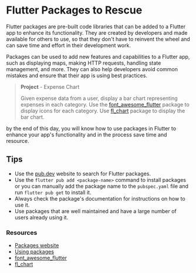 # Flutter Packages to Rescue

Flutter packages are pre-built code libraries that can be added to a Flutter app to enhance its functionality. They are created by developers and made available for others to use, so that they don't have to reinvent the wheel and can save time and effort in their development work.

Packages can be used to add new features and capabilities to a Flutter app, such as displaying maps, making HTTP requests, handling state management, and more. They can also help developers avoid common mistakes and ensure that their app is using best practices.

> **Project** - Expense Chart
>
> Given expense data from a user, display a bar chart representing expenses in each category. Use the [font_awesome_flutter](https://pub.dev/packages/font_awesome_flutter) package to display icons for each category. Use [fl_chart](https://pub.dev/packages/fl_chart) package to display the bar chart.
> 

by the end of this day, you will know how to use packages in Flutter to enhance your app's functionality and in the process save time and resource.

## Tips

- Use the [pub.dev](https://pub.dev/) website to search for Flutter packages.
- Use the `flutter pub add <package-name>` command to install packages or you can manually add the package name to the `pubspec.yaml` file and run `flutter pub get` to install it.
- Always check the package's documentation for instructions on how to use it.
- Use packages that are well maintained and have a large number of users already using it.

### Resources

- [Packages website](https://pub.dev/)
- [Using packages](https://docs.flutter.dev/packages-and-plugins/using-packages)
- [font_awesome_flutter](https://pub.dev/packages/font_awesome_flutter)
- [fl_chart](https://pub.dev/packages/fl_chart)
